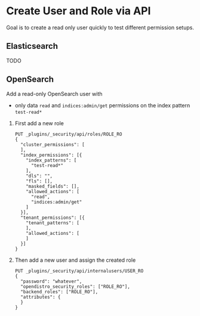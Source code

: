 # Create User and Role via API
Goal is to create a read only user quickly to test different permission setups.

## Elasticsearch

TODO

## OpenSearch

Add a read-only OpenSearch user with 
* only data `read` and `indices:admin/get` permissions on the index pattern `test-read*` 

1. First add a new role

    ```
    PUT _plugins/_security/api/roles/ROLE_RO
    {
      "cluster_permissions": [
      ],
      "index_permissions": [{
        "index_patterns": [
          "test-read*"
        ],
        "dls": "",
        "fls": [],
        "masked_fields": [],
        "allowed_actions": [
          "read",
          "indices:admin/get"
        ]
      }],
      "tenant_permissions": [{
        "tenant_patterns": [
        ],
        "allowed_actions": [
        ]
      }]
    }
    ```

1. Then add a new user and assign the created role

    ``` 
    PUT _plugins/_security/api/internalusers/USER_RO
    {
      "password": "whatever",
      "opendistro_security_roles": ["ROLE_RO"],
      "backend_roles": ["ROLE_RO"],
      "attributes": {
      }
    }
    ``` 
